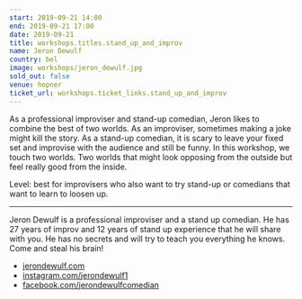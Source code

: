 ```yaml
---
start: 2019-09-21 14:00
end: 2019-09-21 17:00
date: 2019-09-21
title: workshops.titles.stand_up_and_improv
name: Jeron Dewulf
country: bel
image: workshops/jeron_dewulf.jpg
sold_out: false
venue: hopner
ticket_url: workshops.ticket_links.stand_up_and_improv
---
```


As a professional improviser and stand-up comedian, Jeron likes to combine the best of two worlds. As an improviser, sometimes making a joke might kill the story. As a stand-up comedian, it is scary to leave your fixed set and improvise with the audience and still be funny. In this workshop, we touch two worlds. Two worlds that might look opposing from the outside but feel really good from the inside.

Level: best for improvisers who also want to try stand-up or comedians that want to learn to loosen up.

---

Jeron Dewulf is a professional improviser and a stand up comedian. He has 27 years of improv and 12 years of stand up experience that he will share with you. He has no secrets and will try to teach you everything he knows. Come and steal his brain!

- [jerondewulf.com](https://jerondewulf.com)
- [instagram.com/jerondewulf1](https://instagram.com/jerondewulf1)
- [facebook.com/jerondewulfcomedian](https://facebook.com/jerondewulfcomedian)

